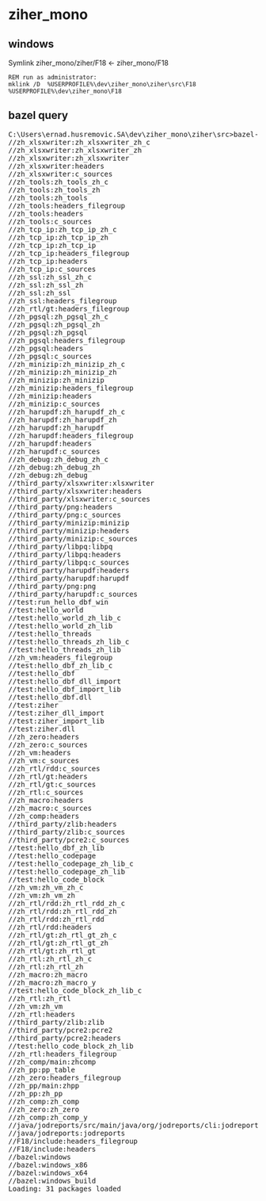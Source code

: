 # ziher_mono

## windows

Symlink ziher_mono/ziher/F18 <- ziher_mono/F18

    REM run as administrator:
    mklink /D  %USERPROFILE%\dev\ziher_mono\ziher\src\F18 %USERPROFILE%\dev\ziher_mono\F18 


## bazel query

<pre>
C:\Users\ernad.husremovic.SA\dev\ziher_mono\ziher\src>bazel-x86 query //...
//zh_xlsxwriter:zh_xlsxwriter_zh_c
//zh_xlsxwriter:zh_xlsxwriter_zh
//zh_xlsxwriter:zh_xlsxwriter
//zh_xlsxwriter:headers
//zh_xlsxwriter:c_sources
//zh_tools:zh_tools_zh_c
//zh_tools:zh_tools_zh
//zh_tools:zh_tools
//zh_tools:headers_filegroup
//zh_tools:headers
//zh_tools:c_sources
//zh_tcp_ip:zh_tcp_ip_zh_c
//zh_tcp_ip:zh_tcp_ip_zh
//zh_tcp_ip:zh_tcp_ip
//zh_tcp_ip:headers_filegroup
//zh_tcp_ip:headers
//zh_tcp_ip:c_sources
//zh_ssl:zh_ssl_zh_c
//zh_ssl:zh_ssl_zh
//zh_ssl:zh_ssl
//zh_ssl:headers_filegroup
//zh_rtl/gt:headers_filegroup
//zh_pgsql:zh_pgsql_zh_c
//zh_pgsql:zh_pgsql_zh
//zh_pgsql:zh_pgsql
//zh_pgsql:headers_filegroup
//zh_pgsql:headers
//zh_pgsql:c_sources
//zh_minizip:zh_minizip_zh_c
//zh_minizip:zh_minizip_zh
//zh_minizip:zh_minizip
//zh_minizip:headers_filegroup
//zh_minizip:headers
//zh_minizip:c_sources
//zh_harupdf:zh_harupdf_zh_c
//zh_harupdf:zh_harupdf_zh
//zh_harupdf:zh_harupdf
//zh_harupdf:headers_filegroup
//zh_harupdf:headers
//zh_harupdf:c_sources
//zh_debug:zh_debug_zh_c
//zh_debug:zh_debug_zh
//zh_debug:zh_debug
//third_party/xlsxwriter:xlsxwriter
//third_party/xlsxwriter:headers
//third_party/xlsxwriter:c_sources
//third_party/png:headers
//third_party/png:c_sources
//third_party/minizip:minizip
//third_party/minizip:headers
//third_party/minizip:c_sources
//third_party/libpq:libpq
//third_party/libpq:headers
//third_party/libpq:c_sources
//third_party/harupdf:headers
//third_party/harupdf:harupdf
//third_party/png:png
//third_party/harupdf:c_sources
//test:run_hello_dbf_win
//test:hello_world
//test:hello_world_zh_lib_c
//test:hello_world_zh_lib
//test:hello_threads
//test:hello_threads_zh_lib_c
//test:hello_threads_zh_lib
//zh_vm:headers_filegroup
//test:hello_dbf_zh_lib_c
//test:hello_dbf
//test:hello_dbf_dll_import
//test:hello_dbf_import_lib
//test:hello_dbf.dll
//test:ziher
//test:ziher_dll_import
//test:ziher_import_lib
//test:ziher.dll
//zh_zero:headers
//zh_zero:c_sources
//zh_vm:headers
//zh_vm:c_sources
//zh_rtl/rdd:c_sources
//zh_rtl/gt:headers
//zh_rtl/gt:c_sources
//zh_rtl:c_sources
//zh_macro:headers
//zh_macro:c_sources
//zh_comp:headers
//third_party/zlib:headers
//third_party/zlib:c_sources
//third_party/pcre2:c_sources
//test:hello_dbf_zh_lib
//test:hello_codepage
//test:hello_codepage_zh_lib_c
//test:hello_codepage_zh_lib
//test:hello_code_block
//zh_vm:zh_vm_zh_c
//zh_vm:zh_vm_zh
//zh_rtl/rdd:zh_rtl_rdd_zh_c
//zh_rtl/rdd:zh_rtl_rdd_zh
//zh_rtl/rdd:zh_rtl_rdd
//zh_rtl/rdd:headers
//zh_rtl/gt:zh_rtl_gt_zh_c
//zh_rtl/gt:zh_rtl_gt_zh
//zh_rtl/gt:zh_rtl_gt
//zh_rtl:zh_rtl_zh_c
//zh_rtl:zh_rtl_zh
//zh_macro:zh_macro
//zh_macro:zh_macro_y
//test:hello_code_block_zh_lib_c
//zh_rtl:zh_rtl
//zh_vm:zh_vm
//zh_rtl:headers
//third_party/zlib:zlib
//third_party/pcre2:pcre2
//third_party/pcre2:headers
//test:hello_code_block_zh_lib
//zh_rtl:headers_filegroup
//zh_comp/main:zhcomp
//zh_pp:pp_table
//zh_zero:headers_filegroup
//zh_pp/main:zhpp
//zh_pp:zh_pp
//zh_comp:zh_comp
//zh_zero:zh_zero
//zh_comp:zh_comp_y
//java/jodreports/src/main/java/org/jodreports/cli:jodreports-cli
//java/jodreports:jodreports
//F18/include:headers_filegroup
//F18/include:headers
//bazel:windows
//bazel:windows_x86
//bazel:windows_x64
//bazel:windows_build
Loading: 31 packages loaded
</pre>
